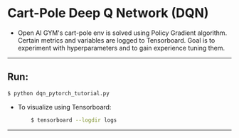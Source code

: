 # Cart-Pole Deep Q Network (DQN)
* Open AI GYM's cart-pole env is solved using Policy Gradient algorithm. Certain metrics and variables are logged to Tensorboard. Goal is to experiment with hyperparameters and to gain experience tuning them.

---
## Run:
```bash
$ python dqn_pytorch_tutorial.py
```
* To visualize using Tensorboard:
    ```bash
        $ tensorboard --logdir logs
    ```

---
